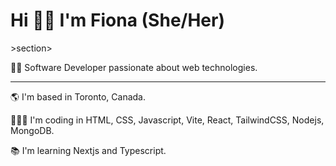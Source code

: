 <main>
<h1>Hi 👋🏾 I'm Fiona (She/Her)</h1>
>section>
<p>👩🏾 Software Developer passionate about web technologies.</p>
<hr></hr>
</main>
<p>🌎 I'm based in Toronto, Canada.</p>
<p>👩🏾‍💻 I'm coding in  HTML, CSS, Javascript, Vite, React, TailwindCSS, Nodejs, MongoDB.</p>
<p>📚 I'm learning Nextjs and Typescript.</p>
</section>
<!--
**fionss/fionss** is a ✨ _special_ ✨ repository because its `README.md` (this file) appears on your GitHub profile.

Here are some ideas to get you started:

- 🔭 I’m currently working on ...
- 🌱 I’m currently learning ...
- 👯 I’m looking to collaborate on ...
- 🤔 I’m looking for help with ...
- 💬 Ask me about ...
- 📫 How to reach me: ...
- 😄 Pronouns: ...
- ⚡ Fun fact: ...
-->
